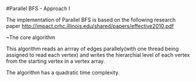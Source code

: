 #Parallel BFS - Approach I

The implementation of Parallel BFS is based on the following research paper
http://impact.crhc.illinois.edu/shared/papers/effective2010.pdf

~The core algorithm

This algorithm reads an arrray of edges parallely(with one thread being assigned to read each vertex) and writes the hierarchial level of each vertex from the starting vertex in a vertex array.

The algorithm has a quadratic time complexity.